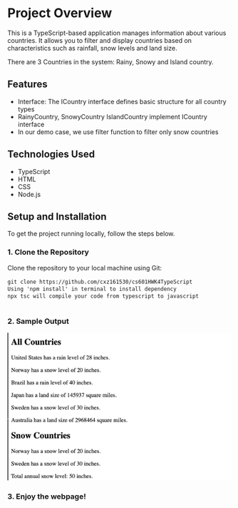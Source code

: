 # Project Overview

This is a TypeScript-based application manages information about various countries. It allows you to filter and display countries based on characteristics such as rainfall, snow levels and land size.

There are 3 Countries in the system: Rainy, Snowy and Island country.

## Features

- Interface: The ICountry interface defines basic structure for all country types
- RainyCountry, SnowyCountry IslandCountry implement ICountry interface
- In our demo case, we use filter function to filter only snow countries


## Technologies Used

- TypeScript
-  HTML
- CSS
- Node.js
## Setup and Installation

To get the project running locally, follow the steps below.

### 1. Clone the Repository

Clone the repository to your local machine using Git:

```
git clone https://github.com/cxz161530/cs601HWK4TypeScript
Using 'npm install' in terminal to install dependency
npx tsc will compile your code from typescript to javascript


```
### 2. Sample Output

![alt text](image.png)




### 3. Enjoy the webpage!
